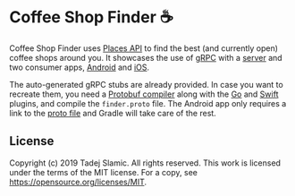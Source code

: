 # Coffee Shop Finder :coffee:

Coffee Shop Finder uses [Places API](https://developers.google.com/places/web-service/intro) to find the best (and currently open) coffee shops around you. It showcases the use of [gRPC](https://grpc.io/) with a [server](/server) and two consumer apps, [Android](/android) and [iOS](/ios).

The auto-generated gRPC stubs are already provided. In case you want to recreate them, you need a [Protobuf compiler](https://github.com/protocolbuffers/protobuf) along with the [Go](https://github.com/golang/protobuf) and [Swift](https://github.com/apple/swift-protobuf) plugins, and compile the `finder.proto` file. The Android app only requires a link to the [proto file](/android/app/src/main/proto) and Gradle will take care of the rest. 

## License

Copyright (c) 2019 Tadej Slamic. All rights reserved.
This work is licensed under the terms of the MIT license. For a copy, see https://opensource.org/licenses/MIT.
